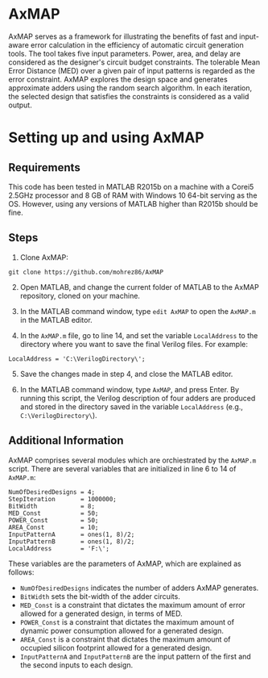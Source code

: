 # AxMAP
AxMAP serves as a framework for illustrating the benefits of fast and input-aware error calculation in the efficiency of automatic circuit generation tools. The tool takes five input parameters. Power, area, and delay are considered as the designer's circuit budget constraints. The tolerable Mean Error Distance (MED) over a given pair of input patterns is regarded as the error constraint. AxMAP explores the design space and generates approximate adders using the random search algorithm. In each iteration, the selected design that satisfies the constraints is considered as a valid output.

# Setting up and using AxMAP

## Requirements
This code has been tested in MATLAB R2015b on a machine with a Corei5 2.5GHz processor and 8 GB of RAM with Windows 10 64-bit serving as the OS. However, using any versions of MATLAB higher than R2015b should be fine.

## Steps
1. Clone AxMAP:
```
git clone https://github.com/mohrez86/AxMAP
```
2. Open MATLAB, and change the current folder of MATLAB to the AxMAP repository, cloned on your machine.

3. In the MATLAB command window, type `edit AxMAP` to open the `AxMAP.m` in the MATLAB editor.

4. In the `AxMAP.m` file, go to line 14, and set the variable `LocalAddress` to the directory where you want to save the final Verilog files. For example:
```
LocalAddress = 'C:\VerilogDirectory\';
```

5. Save the changes made in step 4, and close the MATLAB editor.

6. In the MATLAB command window, type `AxMAP`, and press Enter. By running this script, the Verilog description of four adders are produced and stored in the directory saved in the variable `LocalAddress` (e.g., `C:\VerilogDirectory\`).

## Additional Information
AxMAP comprises several modules which are orchiestrated by the `AxMAP.m` script. There are several variables that are initialized in line 6 to 14 of `AxMAP.m`:
```
NumOfDesiredDesigns = 4;
StepIteration       = 1000000;
BitWidth            = 8;
MED_Const           = 50;
POWER_Const         = 50;
AREA_Const          = 10;
InputPatternA       = ones(1, 8)/2;
InputPatternB       = ones(1, 8)/2;
LocalAddress        = 'F:\';
```

These variables are the parameters of AxMAP, which are explained as follows:
- `NumOfDesiredDesigns` indicates the number of adders AxMAP generates.
- `BitWidth` sets the bit-width of the adder circuits.
- `MED_Const` is a constraint that dictates the maximum amount of error allowed for a generated design, in terms of MED.
- `POWER_Const` is a constraint that dictates the maximum amount of dynamic power consumption allowed for a generated design.
- `AREA_Const` is a constraint that dictates the maximum amount of occupied silicon footprint allowed for a generated design.
- `InputPatternA` and `InputPatternB` are the input pattern of the first and the second inputs to each design.
